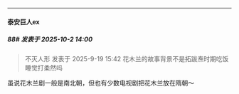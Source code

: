 ﻿
*****

####  泰安巨人ex  
##### 88#       发表于 2025-10-2 14:00

<blockquote>不灭人形 发表于 2025-9-19 15:42
花木兰的故事背景不是拓跋焘时期吃饭睡觉打柔然吗</blockquote>
虽说花木兰剧一般是南北朝，但也有少数电视剧把花木兰放在隋朝～

